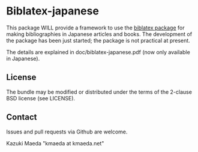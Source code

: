 Biblatex-japanese
=================

This package WILL provide a framework to use the [biblatex package](https://github.com/plk/biblatex) for making bibliographies in Japanese articles and books.
The development of the package has been just started; the package is not practical at present.

The details are explained in doc/biblatex-japanese.pdf (now only available in Japanese).

License
-------

The bundle may be modified or distributed under the terms of the
2-clause BSD license (see LICENSE).

Contact
-------

Issues and pull requests via Github are welcome.

Kazuki Maeda "kmaeda at kmaeda.net"